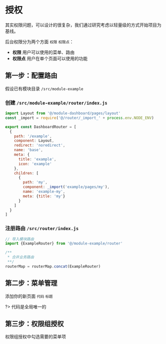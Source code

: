 # 授权

其实权限问题，可以设计的很复杂，我们通过研究考虑以轻量级的方式开始项目为基线。

后台权限分为两个方面 `权限` `权限点`：

* **权限** 用户可以使用的菜单、路由
* **权限点** 用户在单个页面可以使用的功能

## 第一步：配置路由

假设已有模块目录 `/src/module-example`

### 创建 `/src/module-example/router/index.js`

```js
import Layout from '@/module-dashboard/pages/layout'
const _import = require('@/router/_import_' + process.env.NODE_ENV)

export const DashboardRouter = [
  {
    path: '/example',
    component: Layout,
    redirect: 'noredirect',
    name: 'base',
    meta: {
      title: 'example',
      icon: 'example'
    },
    children: [
      {
        path: 'my',
        component: _import('example/pages/my'),
        name: 'example-my',
        meta: {title: 'my'}
      }
    ]
  }
]
```

### 注册路由 `/src/router/index.js`

```js
// 导入模块路由
import {ExampleRouter} from '@/module-example/router'

/**
 * 合并业务路由
 **/
routerMap = routerMap.concat(ExampleRouter)
```

## 第二步：菜单管理

添加你的新页面 `代码` `标题`

?> 代码是全局唯一的

## 第三步：权限组授权

权限组授权中勾选需要的菜单项
